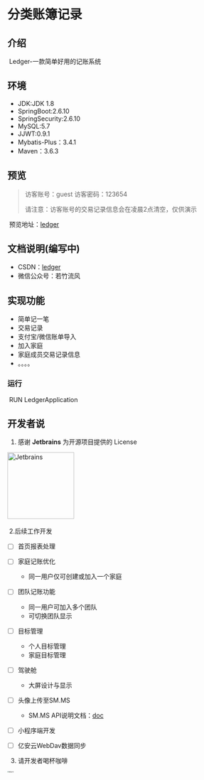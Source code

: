 # 分类账簿记录

## 介绍

​	Ledger-一款简单好用的记账系统

## 环境

- JDK:JDK 1.8
- SpringBoot:2.6.10
- SpringSecurity:2.6.10
- MySQL:5.7
- JJWT:0.9.1
- Mybatis-Plus：3.4.1
- Maven：3.6.3

## 预览

> 访客账号：guest 访客密码：123654
>
> 请注意：访客账号的交易记录信息会在凌晨2点清空，仅供演示

​		预览地址：[ledger](http://finance.aixuxi.cn/login)

## 文档说明(编写中)

- CSDN：[ledger](https://blog.csdn.net/ruozhuliufeng/category_11964259.html?spm=1001.2014.3001.5482)
- 微信公众号：若竹流风

## 实现功能

- 简单记一笔
- 交易记录
- 支付宝/微信账单导入
- 加入家庭
- 家庭成员交易记录信息
- 。。。。

### 运行

​	 RUN  LedgerApplication

## 开发者说

1. 感谢 **Jetbrains** 为开源项目提供的 License

​			<img src="https://resources.jetbrains.com/storage/products/company/brand/logos/jb_beam.png" alt="Jetbrains" height="150"/>    

​			2.后续工作开发

- [ ] 首页报表处理

- [ ] 家庭记账优化
  - 同一用户仅可创建或加入一个家庭

- [ ] 团队记账功能
  - 同一用户可加入多个团队
  - 可切换团队显示
- [ ] 目标管理
  - 个人目标管理
  - 家庭目标管理
- [ ] 驾驶舱
  - 大屏设计与显示
- [ ] 头像上传至SM.MS
  - SM.MS API说明文档：[doc](https://doc.sm.ms/)
- [ ] 小程序端开发
- [ ] 亿安云WebDav数据同步

3. 请开发者喝杯咖啡

<img src="http://media.aixuxi.cn/weixinzhifu.jpg" alt="微信支付" style="zoom:20%;" />
